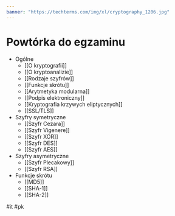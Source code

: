 ```yaml
---
banner: "https://techterms.com/img/xl/cryptography_1206.jpg"
---
```


# Powtórka do egzaminu

- Ogólne
  - [[O kryptografii]]
  - [[O kryptoanalizie]]
  - [[Rodzaje szyfrów]]
  - [[Funkcje skrótu]]
  - [[Arytmetyka modularna]]
  - [[Podpis elektroniczny]]
  - [[Kryptografia krzywych eliptycznych]]
  - [[SSL/TLS]]
- Szyfry symetryczne
  - [[Szyfr Cezara]]
  - [[Szyfr Vigenere]]
  - [[Szyfr XOR]]
  - [[Szyfr DES]]
  - [[Szyfr AES]]
- Szyfry asymetryczne
  - [[Szyfr Plecakowy]]
  - [[Szyfr RSA]]
- Funkcje skrótu
  - [[MD5]]
  - [[SHA-1]]
  - [[SHA-2]]

#it #pk
